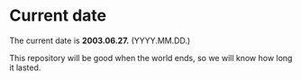 # Current date

The current date is **2003.06.27.** (YYYY.MM.DD.)

This repository will be good when the world ends, so we will know how long it lasted.
